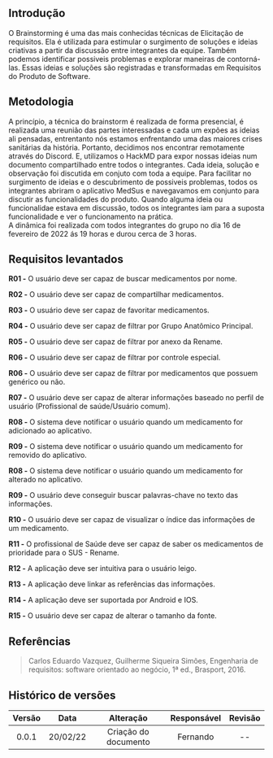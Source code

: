 
## Introdução

  O Brainstorming é uma das mais conhecidas técnicas de Elicitação de requisitos. Ela é utilizada para estimular o surgimento de soluções e ideias criativas a partir da discussão
entre integrantes da equipe. Também podemos identificar possiveis problemas e explorar maneiras de contorná-las. 
Essas ideias e soluções são registradas e transformadas em Requisitos do Produto de Software.

## Metodologia

  A princípio, a técnica do brainstorm é realizada de forma presencial, é realizada uma reunião das partes interessadas e cada um expões as ideias ali pensadas, entrentanto nós estamos enfrentando uma das maiores crises sanitárias da história. Portanto, decidimos nos
  encontrar remotamente através do Discord. E, utilizamos o HackMD para expor nossas ideias num documento compartilhado entre todos o integrantes. Cada ideia, solução e observação
  foi discutida em conjuto com toda a equipe.
  Para facilitar no surgimento de ideias e o descubrimento de possiveis problemas, todos os integrantes abriram o aplicativo MedSus e navegavamos em conjunto para discutir
  as funcionalidades do produto. Quando alguma ideia ou funcionalidae estava em discussão, todos os integrantes iam para a suposta funcionalidade e ver o funcionamento na prática.  
  A dinâmica foi realizada com todos integrantes do grupo no dia 16 de fevereiro de 2022 ás 19 horas e durou cerca de 3 horas.

## Requisitos levantados

**R01  -** O usuário deve ser capaz de buscar medicamentos por nome.</p>
**R02  -** O usuário deve ser capaz de compartilhar medicamentos.</p>
**R03  -** O usuário deve ser capaz de favoritar medicamentos.</p>
**R04  -** O usuário deve ser capaz de filtrar por Grupo Anatômico Principal.</p>
**R05  -** O usuário deve ser capaz de filtrar por anexo da Rename.</p>
**R06  -** O usuário deve ser capaz de filtrar por controle especial.</p>
**R06  -** O usuário deve ser capaz de filtrar por medicamentos que possuem genérico ou não.</p>
**R07  -** O usuário deve ser capaz de alterar informações baseado no perfil de usuário (Profissional de saúde/Usuário comum).</p>
**R08  -** O sistema deve notificar o usuário quando um medicamento for adicionado ao aplicativo.</p>
**R09  -** O sistema deve notificar o usuário quando um medicamento for removido do aplicativo.</p>
**R08  -** O sistema deve notificar o usuário quando um medicamento for alterado no aplicativo.</p>
**R09  -** O usuário deve conseguir buscar palavras-chave no texto das informações.</p>
**R10  -** O usuário deve ser capaz de visualizar o índice das informações de um medicamento.</p>
**R11  -** O profissional de Saúde deve ser capaz de saber os medicamentos de prioridade para o SUS - Rename.</p>
**R12 -** A aplicação deve ser intuitiva para o usuário leigo.</p>
**R13 -** A aplicação deve linkar as referências das informações.</p>
**R14 -** A aplicação deve ser suportada por Android e IOS.</p>
**R15 -** O usuário deve ser capaz de alterar o tamanho da fonte.</p>

## Referências
> Carlos Eduardo Vazquez, Guilherme Siqueira Simões, Engenharia de requisitos: software orientado ao negócio, 1ª ed., Brasport, 2016.

## Histórico de versões

Versão|Data|Alteração|Responsável|Revisão|
:-:|:-:|:-:|:-:|:-:|
0.0.1|20/02/22|Criação do documento|Fernando | -- |

